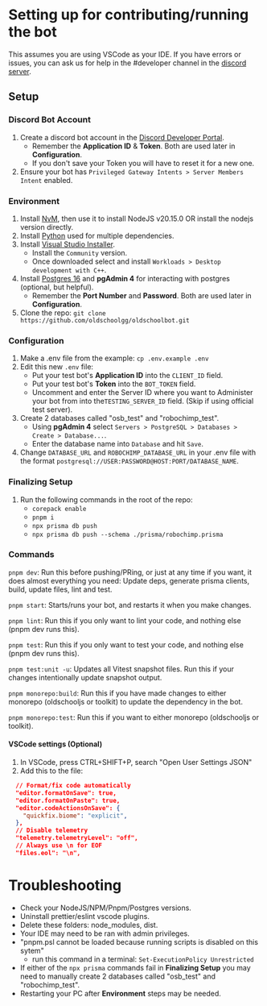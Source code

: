 # Setting up for contributing/running the bot

This assumes you are using VSCode as your IDE. If you have errors or issues, you can ask us for help in the #developer channel in the [discord server](https://discord.gg/ob).

## **Setup**

### Discord Bot Account

1. Create a discord bot account in the [Discord Developer Portal](https://discord.com/developers/applications).
   - Remember the **Application ID** & **Token**. Both are used later in **Configuration**.
   - If you don't save your Token you will have to reset it for a new one.
2. Ensure your bot has `Privileged Gateway Intents > Server Members Intent` enabled.

### Environment

1. Install [NvM](https://github.com/coreybutler/nvm-windows/), then use it to install NodeJS v20.15.0 OR install the nodejs version directly.
2. Install [Python](https://www.python.org/downloads/) used for multiple dependencies.
3. Install [Visual Studio Installer](https://visualstudio.microsoft.com/downloads/).
   - Install the `Community` version.
   - Once downloaded select and install `Workloads > Desktop development with C++`.
4. Install [Postgres 16](https://www.postgresql.org/download/) and **pgAdmin 4** for interacting with postgres (optional, but helpful).
   - Remember the **Port Number** and **Password**. Both are used later in **Configuration**.
5. Clone the repo: `git clone https://github.com/oldschoolgg/oldschoolbot.git`

### Configuration

1. Make a .env file from the example: `cp .env.example .env`
2. Edit this new `.env` file:
   - Put your test bot's **Application ID** into the `CLIENT_ID` field.
   - Put your test bot's **Token** into the `BOT_TOKEN` field.
   - Uncomment and enter the Server ID where you want to Administer your bot from into the`TESTING_SERVER_ID` field. (Skip if using official test server).
3. Create 2 databases called "osb_test" and "robochimp_test".
   - Using **pgAdmin 4** select `Servers > PostgreSQL > Databases > Create > Database...`.
   - Enter the database name into `Database` and hit `Save`.
4. Change `DATABASE_URL` and `ROBOCHIMP_DATABASE_URL` in your .env file with the format `postgresql://USER:PASSWORD@HOST:PORT/DATABASE_NAME`.

### Finalizing Setup

1. Run the following commands in the root of the repo:
   - `corepack enable`
   - `pnpm i`
   - `npx prisma db push`
   - `npx prisma db push --schema ./prisma/robochimp.prisma`

### Commands

`pnpm dev`: Run this before pushing/PRing, or just at any time if you want, it does almost everything you need: Update deps, generate prisma clients, build, update files, lint and test.

`pnpm start`: Starts/runs your bot, and restarts it when you make changes.

`pnpm lint`: Run this if you only want to lint your code, and nothing else (pnpm dev runs this).

`pnpm test`: Run this if you only want to test your code, and nothing else (pnpm dev runs this).

`pnpm test:unit -u`: Updates all Vitest snapshot files. Run this if your changes intentionally update snapshot output.

`pnpm monorepo:build`: Run this if you have made changes to either monorepo (oldschooljs or toolkit) to update the dependency in the bot.

`pnpm monorepo:test`: Run this if you want to either monorepo (oldschooljs or toolkit).

#### VSCode settings (Optional)

1. In VSCode, press CTRL+SHIFT+P, search "Open User Settings JSON"
2. Add this to the file:

```json
  // Format/fix code automatically
  "editor.formatOnSave": true,
  "editor.formatOnPaste": true,
  "editor.codeActionsOnSave": {
    "quickfix.biome": "explicit",
  },
  // Disable telemetry
  "telemetry.telemetryLevel": "off",
  // Always use \n for EOF
  "files.eol": "\n",
```

# Troubleshooting

- Check your NodeJS/NPM/Pnpm/Postgres versions.
- Uninstall prettier/eslint vscode plugins.
- Delete these folders: node_modules, dist.
- Your IDE may need to be ran with admin privileges.
- "pnpm.psl cannot be loaded because running scripts is disabled on this sytem"
  - run this command in a terminal: `Set-ExecutionPolicy Unrestricted`
- If either of the `npx prisma` commands fail in **Finalizing Setup** you may need to manually create 2 databases called "osb_test" and "robochimp_test".
- Restarting your PC after **Environment** steps may be needed.
